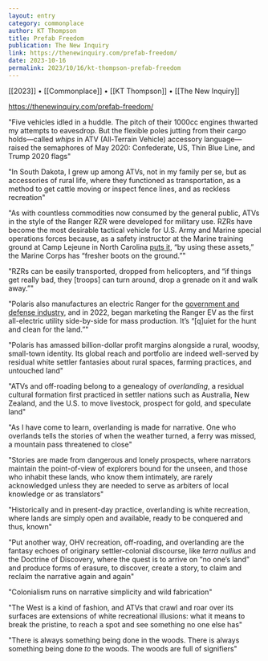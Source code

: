 ```yaml
---
layout: entry
category: commonplace
author: KT Thompson
title: Prefab Freedom
publication: The New Inquiry
link: https://thenewinquiry.com/prefab-freedom/
date: 2023-10-16
permalink: 2023/10/16/kt-thompson-prefab-freedom
---
```


[[2023]] • [[Commonplace]] • [[KT Thompson]] • [[The New Inquiry]]

https://thenewinquiry.com/prefab-freedom/

"Five vehicles idled in a huddle. The pitch of their 1000cc engines thwarted my attempts to eavesdrop. But the flexible poles jutting from their cargo holds—called *whips* in ATV (All-Terrain Vehicle) accessory language—raised the semaphores of May 2020: Confederate, US, Thin Blue Line, and Trump 2020 flags"

"In South Dakota, I grew up among ATVs, not in my family per se, but as accessories of rural life, where they functioned as transportation, as a method to get cattle moving or inspect fence lines, and as reckless recreation"

"As with countless commodities now consumed by the general public, ATVs in the style of the Ranger RZR were developed for military use. RZRs have become the most desirable tactical vehicle for U.S. Army and Marine special operations forces because, as a safety instructor at the Marine training ground at Camp Lejeune in North Carolina [puts it](https://www.youtube.com/watch?v=6a--9vbxWHk&t=77s), “by using these assets,” the Marine Corps has “fresher boots on the ground.”"

"RZRs can be easily transported, dropped from helicopters, and “if things get really bad, they [troops] can turn around, drop a grenade on it and walk away.”"

"Polaris also manufactures an electric Ranger for the [government and defense industry](https://military.polaris.com/en-us/ranger-ev-avalanche-gray/specs/), and in 2022, began marketing the Ranger EV as the first all-electric utility side-by-side for mass production. It’s “[q]uiet for the hunt and clean for the land.”"

"Polaris has amassed billion-dollar profit margins alongside a rural, woodsy, small-town identity. Its global reach and portfolio are indeed well-served by residual white settler fantasies about rural spaces, farming practices, and untouched land"

"ATVs and off-roading belong to a genealogy of *overlanding*, a residual cultural formation first practiced in settler nations such as Australia, New Zealand, and the U.S. to move livestock, prospect for gold, and speculate land"

"As I have come to learn, overlanding is made for narrative. One who overlands tells the stories of when the weather turned, a ferry was missed, a mountain pass threatened to close"

"Stories are made from dangerous and lonely prospects, where narrators maintain the point-of-view of explorers bound for the unseen, and those who inhabit these lands, who know them intimately, are rarely acknowledged unless they are needed to serve as arbiters of local knowledge or as translators"

"Historically and in present-day practice, overlanding is white recreation, where lands are simply open and available, ready to be conquered and thus, known"

"Put another way, OHV recreation, off-roading, and overlanding are the fantasy echoes of originary settler-colonial discourse, like *terra nullius* and the Doctrine of Discovery, where the quest is to arrive on “no one’s land” and produce forms of erasure, to discover, create a story, to claim and reclaim the narrative again and again"

"Colonialism runs on narrative simplicity and wild fabrication"

"The West is a kind of fashion, and ATVs that crawl and roar over its surfaces are extensions of white recreational illusions: what it means to break the pristine, to reach a spot and see something no one else has"

"There is always something being done in the woods. There is always something being done *to* the woods. The woods are full of signifiers"
